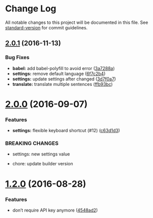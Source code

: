 # Change Log

All notable changes to this project will be documented in this file. See
[standard-version](https://github.com/conventional-changelog/standard-version)
for commit guidelines.

<a name="2.0.1"></a>

## [2.0.1](https://github.com/uetchy/Polyglot/compare/v2.0.0...v2.0.1) (2016-11-13)

### Bug Fixes

- **babel:** add babel-polyfill to avoid error
  ([3a7288a](https://github.com/uetchy/Polyglot/commit/3a7288a))
- **settings:** remove default language
  ([6f7c2b4](https://github.com/uetchy/Polyglot/commit/6f7c2b4))
- **settings:** update settings after changed
  ([3d7f0a7](https://github.com/uetchy/Polyglot/commit/3d7f0a7))
- **translate:** translate multiple sentences
  ([ffb93bc](https://github.com/uetchy/Polyglot/commit/ffb93bc))

<a name="2.0.0"></a>

# [2.0.0](https://github.com/uetchy/Polyglot/compare/v1.2.0...v2.0.0) (2016-09-07)

### Features

- **settings:** flexible keyboard shortcut (#12)
  ([c63d1d3](https://github.com/uetchy/Polyglot/commit/c63d1d3))

### BREAKING CHANGES

- settings: new settings value

- chore: update builder version

<a name="1.2.0"></a>

# [1.2.0](https://github.com/uetchy/Polyglot/compare/v1.1.4...v1.2.0) (2016-08-28)

### Features

- don’t require API key anymore
  ([4548ad2](https://github.com/uetchy/Polyglot/commit/4548ad2))
